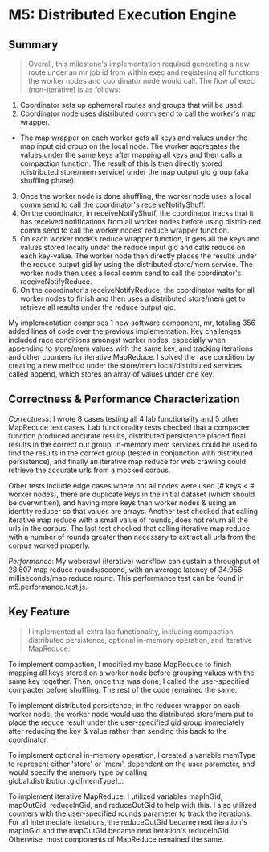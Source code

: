 # M5: Distributed Execution Engine


## Summary

> Overall, this milestone's implementation required generating a new route under an mr job id from within exec and registering all functions the worker nodes and coordinator node would call. The flow of exec (non-iterative) is as follows: 
1) Coordinator sets up ephemeral routes and groups that will be used. 
2) Coordinator node uses distributed comm send to call the worker's map wrapper. 
- The map wrapper on each worker gets all keys and values under the map input gid group on the local node. The worker aggregates the values under the same keys after mapping all keys and then calls a compaction function. The result of this is then directly stored (distributed store/mem service) under the map output gid group (aka shuffling phase). 
3) Once the worker node is done shuffling, the worker node uses a local comm send to call the coordinator's receiveNotifyShuff. 
4) On the coordinator, in receiveNotifyShuff, the coordinator tracks that it has received notifications from all worker nodes before using distributed comm send to call the worker nodes' reduce wrapper function. 
5) On each worker node's reduce wrapper function, it gets all the keys and values stored locally under the reduce input gid and calls reduce on each key-value. The worker node then directly places the results under the reduce output gid by using the distributed store/mem service. The worker node then uses a local comm send to call the coordinator's receiveNotifyReduce.
6) On the coordinator's receiveNotifyReduce, the coordinator waits for all worker nodes to finish and then uses a distributed store/mem get to retrieve all results under the reduce output gid.


My implementation comprises 1 new software component, mr, totaling 356 added lines of code over the previous implementation. Key challenges included race conditions amongst worker nodes, especially when appending to store/mem values with the same key, and tracking iterations and other counters for iterative MapReduce. 
I solved the race condition by creating a new method under the store/mem local/distributed services called append, which stores an array of values under one key. 

## Correctness & Performance Characterization
*Correctness*: I wrote 8 cases testing all 4 lab functionality and 5 other MapReduce test cases. 
Lab functionality tests checked that a compacter function produced accurate results, distributed persistence placed final results in the correct out group, in-memory mem services could be used to find the results in the correct group (tested in conjunction with distributed persistence), and finally an iterative map reduce for web crawling could retrieve the accurate urls from a mocked corpus. 

Other tests include edge cases where not all nodes were used (# keys < # worker nodes), there are duplicate keys in the initial dataset (which should be overwritten), and having more keys than worker nodes & using an identity reducer so that values are arrays. Another test checked that calling iterative map reduce with a small value of rounds, does not return all the urls in the corpus. The last test checked that calling iterative map reduce with a number of rounds greater than necessary to extract all urls from the corpus worked properly. 

*Performance*: My webcrawl (iterative) workflow can sustain a throughput of 28.607 map reduce rounds/second, with an average latency of 34.956 milliseconds/map reduce round. This performance test can be found in m5.performance.test.js.


## Key Feature

> I implemented all extra lab functionality, including compaction, distributed persistence, optional in-memory operation, and iterative MapReduce. 

To implement compaction, I modified my base MapReduce to finish mapping all keys stored on a worker node before grouping values with the same key together. Then, once this was done, I called the user-specified compacter before shuffling. The rest of the code remained the same. 

To implement distributed persistence, in the reducer wrapper on each worker node, the worker node would use the distributed store/mem put to place the reduce result under the user-specified gid group immediately after reducing the key & value rather than sending this back to the coordinator. 

To implement optional in-memory operation, I created a variable memType to represent either 'store' or 'mem', dependent on the user parameter, and would specify the memory type by calling global.distribution.gid[memType]...

To implement iterative MapReduce, I utilized variables mapInGid, mapOutGid, reduceInGid, and reduceOutGid to help with this. I also utilized counters with the user-specified rounds parameter to track the iterations. For all intermediate iterations, the reduceOutGid became next iteration's mapInGid and the mapOutGid became next iteration's reduceInGid. Otherwise, most components of MapReduce remained the same.